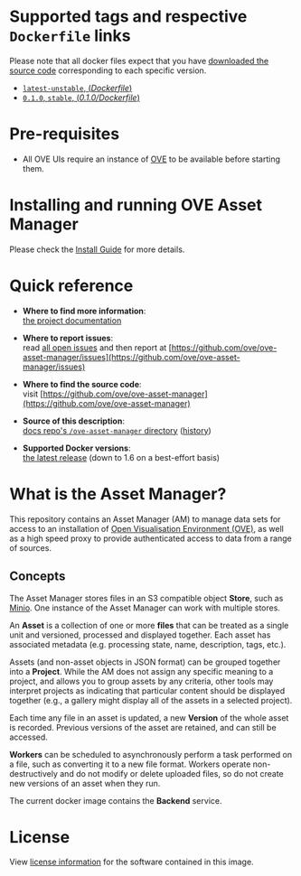 # Supported tags and respective `Dockerfile` links

Please note that all docker files expect that you have [downloaded the source code](https://ove.readthedocs.io/en/latest/ove-asset-manager/docs/Install.html) corresponding to each specific version.

- [`latest-unstable`, (*Dockerfile*)](https://github.com/ove/ove-asset-manager/blob/master/docker/am/Dockerfile)
- [`0.1.0`, `stable`, (*0.1.0/Dockerfile*)](https://github.com/ove/ove-asset-manager/blob/v0.1.0/docker/am/Dockerfile)

# Pre-requisites

- All OVE UIs require an instance of [OVE](../ovehub/ove) to be available before starting them.

# Installing and running OVE Asset Manager

Please check the [Install Guide](https://ove.readthedocs.io/en/latest/ove-asset-manager/docs/Install.html) for more details.

# Quick reference

- **Where to find more information**:<br/>
  [the project documentation](https://ove.readthedocs.io/en/stable/)

- **Where to report issues**:<br/>
  read [all open issues](https://data-science.doc.ic.ac.uk/ove/) and then report at [https://github.com/ove/ove-asset-manager/issues](https://github.com/ove/ove-asset-manager/issues)

- **Where to find the source code**:<br/>
  visit [https://github.com/ove/ove-asset-manager](https://github.com/ove/ove-asset-manager)

- **Source of this description**:<br/>
  [docs repo's `/ove-asset-manager` directory](https://github.com/ove/ove-docs/tree/master/dockerhub/ovehub/ove-asset-manager) ([history](https://github.com/ove/ove-docs/commits/master/dockerhub/ovehub/ove-asset-manager))

- **Supported Docker versions**:<br/>
  [the latest release](https://github.com/docker/docker-ce/releases/latest) (down to 1.6 on a best-effort basis)

# What is the Asset Manager?

This repository contains an Asset Manager (AM) to manage data sets for access to an installation of [Open Visualisation Environment (OVE)](https://github.com/ove/ove), as well as a high speed proxy to provide authenticated access to data from a range of sources.

## Concepts

The Asset Manager stores files in an S3 compatible object **Store**, such as [Minio](http://minio.io).
One instance of the Asset Manager can work with multiple stores.

An **Asset** is a collection of one or more **files** that can be treated as a single unit and versioned, processed and displayed together. Each asset has associated metadata (e.g. processing state, name, description, tags, etc.).

Assets (and non-asset objects in JSON format) can be grouped together into a **Project**. While the AM does not assign any specific meaning to a project, and allows you to group assets by any criteria, other tools may interpret projects as indicating that particular content should be displayed together (e.g., a gallery might display all of the assets in a selected project).

Each time any file in an asset is updated, a new **Version** of the whole asset is recorded. Previous versions of the asset are retained, and can still be accessed.

**Workers** can be scheduled to asynchronously perform a task performed on a file, such as converting it to a new file format. Workers operate non-destructively and do not modify or delete uploaded files, so do not create new versions of an asset when they run.

The current docker image contains the **Backend** service.

# License

View [license information](https://github.com/ove/ove-asset-manager/blob/master/LICENSE) for the software contained in this image.